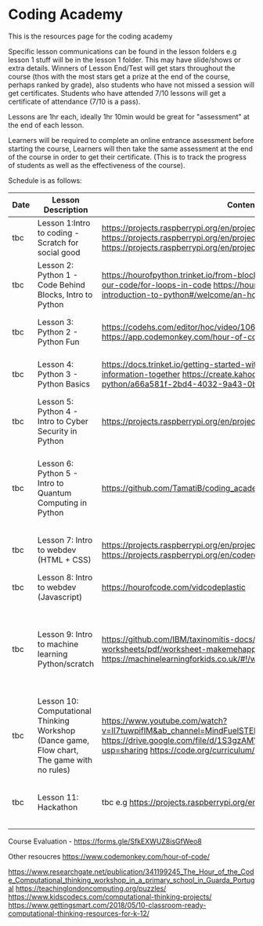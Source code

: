# Coding Academy

This is the resources page for the coding academy

Specific lesson communications can be found in the lesson folders e.g lesson 1 stuff will be in the lesson 1 folder. This may have slide/shows or extra details. Winners of Lesson End/Test will get stars throughout the course (thos with the most stars get a prize at the end of the course, perhaps ranked by grade), also students who have not missed a session will get certificates. Students who have attended 7/10 lessons will get a certificate of attendance (7/10 is a pass). 

Lessons are 1hr each, ideally 1hr 10min would be great for "assessment" at the end of each lesson. 

Learners will be required to complete an online entrance assessment before starting the course, Learners will then take the same assessment at the end of the course in order to get their certificate. (This is to track the progress of students as well as the effectiveness of the course). 

Schedule is as follows:


|Date| Lesson Description | Content links | Summary| Lesson End/Test
|-------|----------------------------------------------------|-------------------------------------------------|---------------------------------------------------------------------------------|---------------|
| tbc | Lesson 1:Intro to coding - Scratch for social good | https://projects.raspberrypi.org/en/projects/cd-sebento-scratch-1  https://projects.raspberrypi.org/en/projects/cd-sebento-scratch-3 (advanced) https://projects.raspberrypi.org/en/projects/cd-sebento-scratch-2 (advanced) | Introduction to Coding using Scratch. Here basic control statements are encountered in building a game using code blocks | Customise and play game|
| tbc | Lesson 2: Python 1 - Code Behind Blocks, Intro to Python                 | https://hourofpython.trinket.io/from-blocks-to-code-with-trinket#/reading-our-code/for-loops-in-code https://hourofpython.trinket.io/a-visual-introduction-to-python#/welcome/an-hour-of-code                                       | First introduction to Python. We see how the blocks we used in the previous lesson are in fact bits of code. We will then start playing with these bits of code to move a turtle around the screen with python | Kahoot quiz in the last 10 minutes |
| tbc | Lesson 3: Python 2 - Python Fun                           |   https://codehs.com/editor/hoc/video/1064850/6642/4751  https://app.codemonkey.com/hour-of-code/trivia-chatbot/course#2 | We start getting comfortable with ready made python functions using them to create a chat bot| Last 10 minutes, see who can get the furtherest in this coding game https://app.codemonkey.com/banana-tales/challenges/3-introduction
| tbc | Lesson 4: Python 3 - Python Basics       |   https://docs.trinket.io/getting-started-with-python#/dictionaries/storing-information-together https://create.kahoot.it/share/getting-started-with-python/a66a581f-2bd4-4032-9a43-0bcf4c8e98ec                                                                                                 |Here we look at more basic components of the code in terms of logic and operations so that we can begin building our own functions etc | In the last 10 minutes see who can get the furtherest in this game https://silentteacher.toxicode.fr/hour_of_code.html?theme=basic_python |
| tbc | Lesson 5: Python 4 - Intro to Cyber Security in Python      | https://projects.raspberrypi.org/en/projects/secret-messages                                                                                                                                          |We start coding loops and functions of our own in an introduction to cyber security with encryption, encoding messages that only friends would be able to decode | Decode a special message TBC|
| tbc | Lesson 6: Python 5 - Intro to Quantum Computing in Python     | https://github.com/TamatiB/coding_academy/tree/master/lesson_6                                                                                                                                                                                     | Quantum Computing sounds crazy and it is, very basic introduction to the crazy world of quantum computing touching on basic major concepts (Superposition/Entanglement/Teleportation) and connecting to IBMs quantum computer to code it in Python and run a simulation for a coin flipping game| Play the coin flip game and always lose|
| tbc | Lesson 7: Intro to webdev (HTML + CSS)                         | https://projects.raspberrypi.org/en/projects/cd-beginner-html-css-sushi https://projects.raspberrypi.org/en/coderdojo/21                                                                                                                        | Basic introduction to building websites starting with the basics of HTML and CSS. Students will pick a subject of their choosing to create a website| tbc|
| tbc| Lesson 8: Intro to webdev (Javascript)                                 | https://hourofcode.com/vidcodeplastic                                                                                                     | After an introduction to the HTML and CSS stuff, students will be able to go through a program that introduces them to Javascript.| tbc|
| tbc | Lesson 9: Intro to machine learning Python/scratch               | https://github.com/IBM/taxinomitis-docs/raw/master/project-worksheets/pdf/worksheet-makemehappy.pdf https://machinelearningforkids.co.uk/#!/worksheets                                                                                                                                                    | Advanced learners can run the Python tutorials, otherwise the lesson will be in Scratch. This is a basic introduction to the concepts around the AI tool Machine learning. Teaching a machine to learn, Train and Testing sets, model training. We normally set the content of this tutorial to be inline with something happening in the world at the time | Playing with the machine and seeing what it has learned or not learned|
| tbc | Lesson 10: Computational Thinking Workshop (Dance game, Flow chart, The game with no rules)  | https://www.youtube.com/watch?v=II7tuwpifIM&ab_channel=MindFuelSTEMLearningResources https://drive.google.com/file/d/1S3gzAMVsgZcqqARhJ2aRDuu7XNDCx_Ts/view?usp=sharing https://code.org/curriculum/course3/1/Teacher#Activity1                                                                                                                                                                                                     | This will be a two hour workshop with everyone together, no computers. Learning the concepts of computational thinking and how to apply it in everyday life. This will be learned through 3 interactive activities  | Students will work in groups to do some kind of electronics programming task using the tools they have learned tbc
| tbc | Lesson 11: Hackathon   |    tbc    e.g https://projects.raspberrypi.org/en/projects/cd-sebento-appinv-1/2                                                                                                                                                                                               | Students will be given a task to perform/choose something to code themselves in an afternoons session 3hrs. The idea is to have a few judges to score the top 3. Top 3 get a prize. |If all goes well, these projects can be displayed on ADA Lovelace day maybe?|                                                                                                                              |

Course Evaluation - https://forms.gle/SfkEXWUZ8isGfWeo8

Other resoucres
https://www.codemonkey.com/hour-of-code/  

  https://www.researchgate.net/publication/341199245_The_Hour_of_the_Code_Computational_thinking_workshop_in_a_primary_school_in_Guarda_Portugal
  https://teachinglondoncomputing.org/puzzles/
  https://www.kidscodecs.com/computational-thinking-projects/
  https://www.gettingsmart.com/2018/05/10-classroom-ready-computational-thinking-resources-for-k-12/

